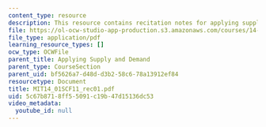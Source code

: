 ```yaml
---
content_type: resource
description: This resource contains recitation notes for applying supply and demand.
file: https://ol-ocw-studio-app-production.s3.amazonaws.com/courses/14-01sc-principles-of-microeconomics-fall-2011/5c67b8718ff55091c19b47d15136dc53_MIT14_01SCF11_rec01.pdf
file_type: application/pdf
learning_resource_types: []
ocw_type: OCWFile
parent_title: Applying Supply and Demand
parent_type: CourseSection
parent_uid: bf5626a7-d48d-d3b2-58c6-78a13912ef84
resourcetype: Document
title: MIT14_01SCF11_rec01.pdf
uid: 5c67b871-8ff5-5091-c19b-47d15136dc53
video_metadata:
  youtube_id: null
---
```

